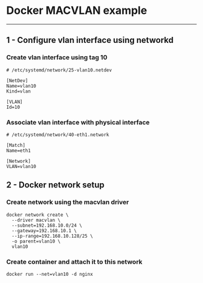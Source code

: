 # Docker MACVLAN example
---

## 1 - Configure vlan interface using networkd

### Create vlan interface using tag 10
`# /etc/systemd/network/25-vlan10.netdev`
```
[NetDev]
Name=vlan10
Kind=vlan

[VLAN]
Id=10
```

### Associate vlan interface with physical interface
`# /etc/systemd/network/40-eth1.network`
```
[Match]
Name=eth1

[Network]
VLAN=vlan10
```

## 2 - Docker network setup
### Create network using the macvlan driver
```
docker network create \
  --driver macvlan \
  --subnet=192.168.10.0/24 \
  --gateway=192.168.10.1 \
  --ip-range=192.168.10.128/25 \
  -o parent=vlan10 \
  vlan10
```

### Create container and attach it to this network
`docker run --net=vlan10 -d nginx`
